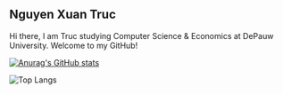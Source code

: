 Nguyen Xuan Truc 
--------------------------------------------------

Hi there, I am Truc studying Computer Science & Economics at DePauw University. Welcome to my GitHub! 


[![Anurag's GitHub stats](https://github-readme-stats.vercel.app/api?username=trucnguyen10)](https://github.com/anuraghazra/github-readme-stats)

![Top Langs](https://github-readme-stats.vercel.app/api/top-langs/?username=trucnguyen10&langs_count=8)
